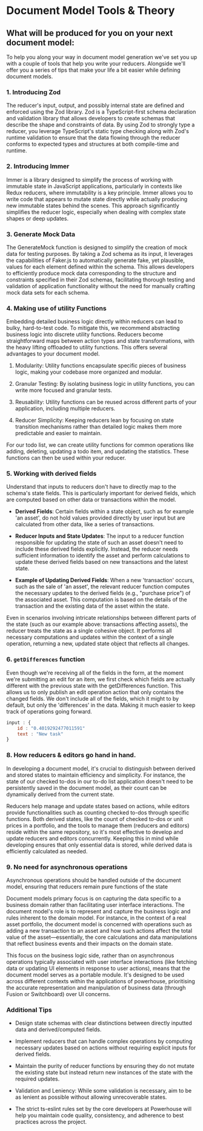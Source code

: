 # Document Model Tools & Theory

## What will be produced for you on your next document model: 

To help you along your way in document model generation we've set you up with a couple of tools that help you write your reducers. Alongside we'll offer you a series of tips that make your life a bit easier while defining document models.

### 1. Introducing Zod

The reducer's input, output, and possibly internal state are defined and enforced using the Zod library. Zod is a TypeScript-first schema declaration and validation library that allows developers to create schemas that describe the shape and constraints of data. By using Zod to strongly type a reducer, you leverage TypeScript's static type checking along with Zod's runtime validation to ensure that the data flowing through the reducer conforms to expected types and structures at both compile-time and runtime.

### 2. Introducing Immer

Immer is a library designed to simplify the process of working with immutable state in JavaScript applications, particularly in contexts like Redux reducers, where immutability is a key principle. Immer allows you to write code that appears to mutate state directly while actually producing new immutable states behind the scenes. This approach significantly simplifies the reducer logic, especially when dealing with complex state shapes or deep updates. 

### 3. Generate Mock Data

The GenerateMock function is designed to simplify the creation of mock data for testing purposes. By taking a Zod schema as its input, it leverages the capabilities of Faker.js to automatically generate fake, yet plausible, values for each element defined within the schema. This allows developers to efficiently produce mock data corresponding to the structure and constraints specified in their Zod schemas, facilitating thorough testing and validation of application functionality without the need for manually crafting mock data sets for each schema.

### 4. Making use of utility Functions

Embedding detailed business logic directly within reducers can lead to bulky, hard-to-test code. To mitigate this, we recommend abstracting business logic into discrete utility functions. Reducers become straightforward maps between action types and state transformations, with the heavy lifting offloaded to utility functions. This offers several advantages to your document model. 

1. Modularity: Utility functions encapsulate specific pieces of business logic, making your codebase more organized and modular. 

2. Granular Testing: By isolating business logic in utility functions, you can write more focused and granular tests. 

3. Reusability: Utility functions can be reused across different parts of your application, including multiple reducers. 

4. Reducer Simplicity: Keeping reducers lean by focusing on state transition mechanisms rather than detailed logic makes them more predictable and easier to maintain. 

For our todo list, we can create utility functions for common operations like adding, deleting, updating a todo item, and updating the statistics. These functions can then be used within your reducer.

### 5. Working with derived fields

Understand that inputs to reducers don't have to directly map to the schema's state fields. This is particularly important for derived fields, which are computed based on other data or transactions within the model.

- **Derived Fields**: Certain fields within a state object, such as for example 'an asset', do not hold values provided directly by user input but are calculated from other data, like a series of transactions. 

- **Reducer Inputs and State Updates**: The input to a reducer function responsible for updating the state of such an asset doesn't need to include these derived fields explicitly. Instead, the reducer needs sufficient information to identify the asset and perform calculations to update these derived fields based on new transactions and the latest state.

- **Example of Updating Derived Fields**: When a new 'transaction' occurs, such as the sale of 'an asset', the relevant reducer function computes the necessary updates to the derived fields (e.g., "purchase price") of the associated asset. This computation is based on the details of the transaction and the existing data of the asset within the state.

Even in scenarios involving intricate relationships between different parts of the state (such as our example above: transactions affecting assets), the reducer treats the state as a single cohesive object. It performs all necessary computations and updates within the context of a single operation, returning a new, updated state object that reflects all changes.

### 6. `getDifferences` function

Even though we're receiving all of the fields in the form, at the moment we're submitting an edit for an item, we first check which fields are actually different with the previous state with the getDifferences function. This allows us to only publish an edit operation action that only contains the changed fields. We don't include all of the fields, which it might to by default, but only the 'differences' in the data. Making it much easier to keep track of operations going forward. 

```javascript
input : {
    id : "0.4019292477011591"
    text : "New task"
}
```

### 8. How reducers & editors go hand in hand.

In developing a document model, it's crucial to distinguish between derived and stored states to maintain efficiency and simplicity. For instance, the state of our checked to-dos in our to-do list application doesn't need to be persistently saved in the document model, as their count can be dynamically derived from the current state. 

Reducers help manage and update states based on actions, while editors provide functionalities such as counting checked to-dos through specific functions. Both derived states, like the count of checked to-dos or unit prices in a portfolio, and the tools to manage them (reducers and editors) reside within the same repository, so it's most effective to develop and update reducers and editors concurrently. Keeping this in mind while developing ensures that only essential data is stored, while derived data is efficiently calculated as needed.

### 9. No need for asynchronous operations

Asynchronous operations should be handled outside of the document model, ensuring that reducers remain pure functions of the state

Document models primary focus is on capturing the data specific to a business domain rather than facilitating user interface interactions. The document model's role is to represent and capture the business logic and rules inherent to the domain model. 
For instance, in the context of a real asset portfolio, the document model is concerned with operations such as adding a new transaction to an asset and how such actions affect the total value of the asset—essentially, the core calculations and data manipulations that reflect business events and their impacts on the domain state.

This focus on the business logic side, rather than on asynchronous operations typically associated with user interface interactions (like fetching data or updating UI elements in response to user actions), means that the document model serves as a portable module. It's designed to be used across different contexts within the applications of powerhouse, prioritising the accurate representation and manipulation of business data (through Fusion or Switchboard) over UI concerns. 

### Additional Tips

- Design state schemas with clear distinctions between directly inputted data and derived/computed fields.

- Implement reducers that can handle complex operations by computing necessary updates based on actions without requiring explicit inputs for derived fields.

- Maintain the purity of reducer functions by ensuring they do not mutate the existing state but instead return new instances of the state with the required updates.

- Validation and Leniency: While some validation is necessary, aim to be as lenient as possible without allowing unrecoverable states. 

- The strict ts-eslint rules set by the core developers at Powerhouse will help you maintain code quality, consistency, and adherence to best practices across the project.